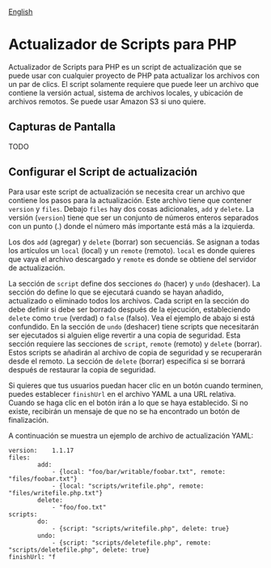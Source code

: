 [English](readme.md)

# Actualizador de Scripts para PHP

Actualizador de Scripts para PHP es un script de actualización que se puede usar con cualquier proyecto de PHP pata actualizar los archivos con un par de clics.
El script solamente requiere que puede leer un archivo que contiene la versión actual, sistema de archivos locales, y ubicación de archivos remotos. Se puede
usar Amazon S3 si uno quiere.

## Capturas de Pantalla

TODO

## Configurar el Script de actualización

Para usar este script de actualización se necesita crear un archivo que contiene los pasos para la actualización. Este archivo tiene que contener `version` y
`files`. Debajo `files` hay dos cosas adicionales, `add` y `delete`. La versión (`version`) tiene que ser un conjunto de números enteros separados con un punto (.)
donde el número más importante está más a la izquierda.

Los dos `add` (agregar) y `delete` (borrar) son secuenciás. Se asignan a todas los artículos un `local` (local) y un `remote` (remoto). `local` es donde quieres que vaya el archivo descargado y `remote` es donde se obtiene del servidor de actualización.

La sección de `script` define dos secciones `do` (hacer) y `undo` (deshacer). La sección do define lo que se ejecutará cuando se hayan añadido, actualizado o eliminado todos los archivos. Cada script en la sección do debe definir si debe ser borrado después de la ejecución, estableciendo `delete` como `true` (verdad) o `false` (falso). Vea el ejemplo de abajo si está confundido. En la sección de `undo` (deshacer) tiene scripts que necesitarán ser ejecutados si alguien elige revertir a una copia de seguridad. Esta sección requiere las secciones de `script`, `remote` (remoto) y `delete` (borrar). Estos scripts se añadirán al archivo de copia de seguridad y se recuperarán desde el remoto. La sección de `delete` (borrar) especifica si se borrará después de restaurar la copia de seguridad.

Si quieres que tus usuarios puedan hacer clic en un botón cuando terminen, puedes establecer `finishUrl` en el archivo YAML a una URL relativa. Cuando se haga clic en el botón irán a lo que se haya establecido. Si no existe, recibirán un mensaje de que no se ha encontrado un botón de finalización.

A continuación se muestra un ejemplo de archivo de actualización YAML:

```
version:    1.1.17
files:
        add:
            - {local: "foo/bar/writable/foobar.txt", remote: "files/foobar.txt"}
            - {local: "scripts/writefile.php", remote: "files/writefile.php.txt"}
        delete:
            - "foo/foo.txt"
scripts:
        do:
            - {script: "scripts/writefile.php", delete: true}
        undo:
            - {script: "scripts/deletefile.php", remote: "scripts/deletefile.php", delete: true}
finishUrl: "f